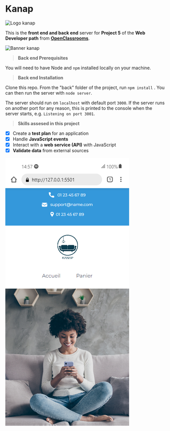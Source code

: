 # Kanap

<img src="./front/images/logo.png" alt="Logo kanap" width="250" height="299">

This is the **front end and back end** server for **Project 5** of the **Web Developer path** from **[OpenClassrooms](https://openclassrooms.com/fr/)**.

<img src="./front/images/banniere.png" alt="Banner kanap" width="800" height="344">

> **Back end Prerequisites**

You will need to have Node and `npm` installed locally on your machine.

> **Back end Installation**

Clone this repo. From the "back" folder of the project, run `npm install` . You can then run the server with `node server`.

The server should run on `localhost` with default port `3000`. If the server runs on another port for any reason, this is printed to the console when the server starts, e.g. `Listening on port 3001`.

> **Skills assesed in this project**

-   [x] Create a **test plan** for an application
-   [x] Handle **JavaScript events**
-   [x] Interact with a **web service (API)** with JavaScript
-   [x] **Validate data** from external sources

<img src="./gif/mobile.png" alt="Gif mobile">
